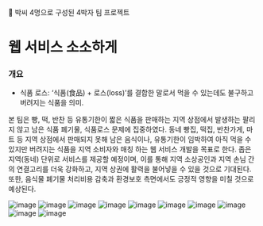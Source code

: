 👏 박씨 4명으로 구성된 4박자 팀 프로젝트

# 웹 서비스 소소하게

### 개요
* 식품 로스: ‘식품(食品) + 로스(loss)’를 결합한 말로서 먹을 수 있는데도 불구하고 버려지는 식품을 의미.

 본 팀은 빵, 떡, 반찬 등 유통기한이 짧은 식품을 판매하는 지역 상점에서 발생하는 팔리지 않고 남은 식품 폐기물, 식품로스 문제에 집중하였다.
동네 빵집, 떡집, 반찬가게, 마트 등 지역 상점에서 판매되지 못해 남은 음식이나, 유통기한이 임박하여 아직 먹을 수 있지만 버려지는 식품을 지역 소비자와 매칭 하는 웹 서비스 개발을 목표로 한다. 좁은 지역(동네) 단위로 서비스를 제공할 예정이며, 이를 통해 지역 소상공인과 지역 손님 간의 연결고리를 더욱 강화하고, 지역 상권에 활력을 불어넣을 수 있을 것으로 기대된다. 또한, 음식물 폐기물 처리비용 감축과 환경보호 측면에서도 긍정적 영향을 미칠 것으로 예상된다.




![image](https://github.com/user-attachments/assets/d5d265af-6504-45c5-8780-69b109fa6293)
![image](https://github.com/user-attachments/assets/148c5715-83d4-4831-9af0-02c2c083e05d)
![image](https://github.com/user-attachments/assets/0b6ef139-c4b5-4989-95d2-f432f8988ea3)
![image](https://github.com/user-attachments/assets/0053b97f-6478-4c7a-930d-516116944401)
![image](https://github.com/user-attachments/assets/7619bc0d-a42a-41e7-b143-51900dd778e0)
![image](https://github.com/user-attachments/assets/659e3426-cb59-4230-be06-6d3c14a56342)
![image](https://github.com/user-attachments/assets/5f1cf969-8cca-4845-84d9-564367ca9ded)
![image](https://github.com/user-attachments/assets/fa2f8ae7-c082-4f97-827b-901e8425647f)
![image](https://github.com/user-attachments/assets/a1e17af2-2bc3-4bf6-8e3e-6bc6e298541c)
![image](https://github.com/user-attachments/assets/51c8568f-6199-4c41-921b-fe0be0cb588b)
